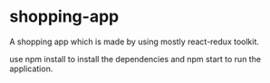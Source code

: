 # shopping-app
A shopping app which is made by using mostly react-redux toolkit.

use npm install to install the dependencies
and npm start to run the application.
